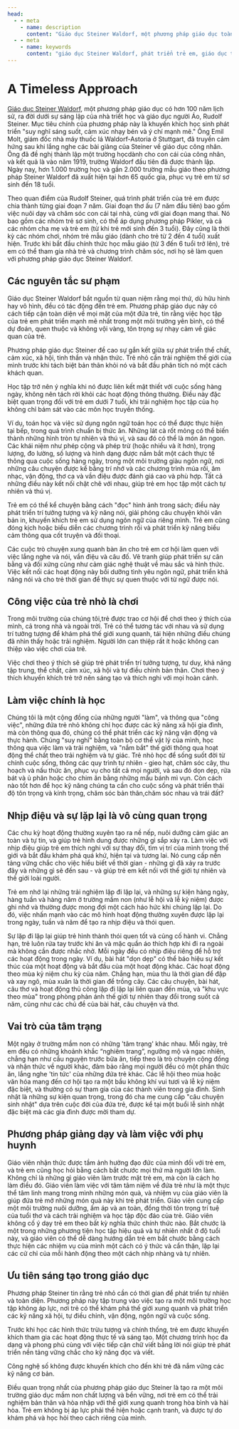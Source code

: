 ```yaml
---
head:
  - - meta
    - name: description
      content: "Giáo dục Steiner Waldorf, một phương pháp giáo dục toàn diện nhấn mạnh vào sự phát triển tự nhiên và toàn diện của trẻ, từ sự nuôi dưỡng trí tưởng tượng đến kỹ năng sống."
  - - meta
    - name: keywords
      content: "giáo dục Steiner Waldorf, phát triển trẻ em, giáo dục toàn diện, phương pháp giáo dục, trí tưởng tượng, kỹ năng sống"
---
```


# A Timeless Approach

[Giáo dục Steiner Waldorf](./what-is-waldorf-education.md), một phương pháp giáo dục có hơn 100 năm lịch sử, ra đời dưới sự sáng lập của nhà triết học và giáo dục người Áo, Rudolf Steiner. Mục tiêu chính của phương pháp này là khuyến khích học sinh phát triển "suy nghĩ sáng suốt, cảm xúc nhạy bén và ý chí mạnh mẽ." Ông Emil Molt, giám đốc nhà máy thuốc lá Waldorf-Astoria ở Stuttgart, đã truyền cảm hứng sau khi lắng nghe các bài giảng của Steiner về giáo dục công nhân. Ông đã đề nghị thành lập một trường họcdành cho con cái của công nhân, và kết quả là vào năm 1919, trường Waldorf đầu tiên đã được thành lập. Ngày nay, hơn 1.000 trường học và gần 2.000 trường mẫu giáo theo phương pháp Steiner Waldorf đã xuất hiện tại hơn 65 quốc gia, phục vụ trẻ em từ sơ sinh đến 18 tuổi.

Theo quan điểm của Rudolf Steiner, quá trình phát triển của trẻ em được chia thành từng giai đoạn 7 năm. Giai đoạn thơ ấu (7 năm đầu tiên) bao gồm việc nuôi dạy và chăm sóc con cái tại nhà, cùng với giai đoạn mang thai. Nó bao gồm các nhóm trẻ sơ sinh, có thể áp dụng phương pháp Pikler, và cả các nhóm cha mẹ và trẻ em (từ khi trẻ mới sinh đến 3 tuổi). Đây cũng là thời kỳ các nhóm chơi, nhóm trẻ mẫu giáo (dành cho trẻ từ 2 đến 4 tuổi) xuất hiện. Trước khi bắt đầu chính thức học mẫu giáo (từ 3 đến 6 tuổi trở lên), trẻ em có thể tham gia nhà trẻ và chương trình chăm sóc, nơi họ sẽ làm quen với phương pháp giáo dục Steiner Waldorf.

## Các nguyên tắc sư phạm

Giáo dục Steiner Waldorf bắt nguồn từ quan niệm rằng mọi thứ, dù hữu hình hay vô hình, đều có tác động đến trẻ em. Phương pháp giáo dục này có cách tiếp cận toàn diện về mọi mặt của một đứa trẻ, tin rằng việc học tập của trẻ em phát triển mạnh mẽ nhất trong một môi trường yên bình, có thể dự đoán, quen thuộc và không vội vàng, tôn trọng sự nhạy cảm về giác quan của trẻ.

Phương pháp giáo dục Steiner đề cao sự gắn kết giữa sự phát triển thể chất, cảm xúc, xã hội, tinh thần và nhận thức. Trẻ nhỏ cần trải nghiệm thế giới của mình trước khi tách biệt bản thân khỏi nó và bắt đầu phân tích nó một cách khách quan.

Học tập trở nên ý nghĩa khi nó được liên kết mật thiết với cuộc sống hàng ngày, không nên tách rời khỏi các hoạt động thông thường. Điều này đặc biệt quan trọng đối với trẻ em dưới 7 tuổi, khi trải nghiệm học tập của họ không chỉ bám sát vào các môn học truyền thống. 


Ví dụ, toán học và việc sử dụng ngôn ngữ toán học có thể được thực hiện tại bếp, trong quá trình chuẩn bị thức ăn. Những lát cà rốt mỏng có thể biến thành những hình tròn tự nhiên và thú vị, và sau đó có thể là món ăn ngon. Các khái niệm như phép cộng và phép trừ (hoặc nhiều và ít hơn), trọng lượng, đo lường, số lượng và hình dạng được nắm bắt một cách thực tế thông qua cuộc sống hàng ngày, trong một môi trường giàu ngôn ngữ, nơi những câu chuyện được kể bằng trí nhớ và các chương trình múa rối, âm nhạc, vận động, thơ ca và vần điệu được đánh giá cao và phù hợp. Tất cả những điều này kết nối chặt chẽ với nhau, giúp trẻ em học tập một cách tự nhiên và thú vị.

Trẻ em có thể kể chuyện bằng cách "đọc" hình ảnh trong sách; điều này phát triển trí tưởng tượng và kỹ năng nói, giải phóng câu chuyện khỏi văn bản in, khuyến khích trẻ em sử dụng ngôn ngữ của riêng mình. Trẻ em cũng đóng kịch hoặc biểu diễn các chương trình rối và phát triển kỹ năng biểu cảm thông qua cốt truyện và đối thoại.

 Các cuộc trò chuyện xung quanh bàn ăn cho trẻ em cơ hội làm quen với việc lắng nghe và nói, vần điệu và câu đố. Vẽ tranh giúp phát triển sự cân bằng và đối xứng cũng như cảm giác nghệ thuật về màu sắc và hình thức. Việc kết nối các hoạt động này bồi dưỡng tình yêu ngôn ngữ, phát triển khả năng nói và cho trẻ thời gian để thực sự quen thuộc với từ ngữ được nói.

## Công việc của trẻ nhỏ là chơi

Trong môi trường của chúng tôi,trẻ được trao cơ hội để chơi theo ý thích của mình, cả trong nhà và ngoài trời. Trẻ có thể tương tác với nhau và sử dụng trí tưởng tượng để khám phá thế giới xung quanh, tái hiện những điều chúng đã nhìn thấy hoặc trải nghiệm. Người lớn can thiệp rất ít hoặc không can thiệp vào việc chơi của trẻ.

Việc chơi theo ý thích sẽ giúp trẻ phát triển trí tưởng tượng, tư duy, khả năng tập trung, thể chất, cảm xúc, xã hội và tự điều chỉnh bản thân. Chơi theo ý thích khuyến khích trẻ trở nên sáng tạo và thích nghi với mọi hoàn cảnh.

## Làm việc chính là học

Chúng tôi là một cộng đồng của những người "làm", và thông qua "công việc", những đứa trẻ nhỏ không chỉ học được các kỹ năng xã hội gia đình, mà còn thông qua đó, chúng có thể phát triển các kỹ năng vận động và thực hành. Chúng "suy nghĩ" bằng toàn bộ cơ thể vật lý của mình, học thông qua việc làm và trải nghiệm, và "nắm bắt" thế giới thông qua hoạt động thể chất theo trải nghiệm và tự giác. Trẻ nhỏ học để sống suốt đời từ chính cuộc sống, thông các quy trình tự nhiên - gieo hạt, chăm sóc cây, thu hoạch và nấu thức ăn, phục vụ cho tất cả mọi người, và sau đó dọn dẹp, rửa bát và ủ phân hoặc cho chim ăn bằng những mẩu bánh mì vụn. Còn cách nào tốt hơn để  học kỹ năng chúng ta cần cho cuộc sống và phát triển thái độ tôn trọng và kính trọng, chăm sóc bản thân,chăm sóc nhau và trái đất?

## Nhịp điệu và sự lặp lại là vô cùng quan trọng

Các chu kỳ hoạt động thường xuyên tạo ra nề nếp, nuôi dưỡng cảm giác an toàn và tự tin, và giúp trẻ hình dung được những gì sắp xảy ra. Làm việc với nhịp điệu giúp trẻ em thích nghi với sự thay đổi, tìm vị trí của mình trong thế giới và bắt đầu khám phá quá khứ, hiện tại và tương lai. Nó cung cấp nền tảng vững chắc cho việc hiểu biết về thời gian - những gì đã xảy ra trước đây và những gì sẽ đến sau - và giúp trẻ em kết nối với thế giới tự nhiên và thế giới loài người.

Trẻ em nhớ lại những trải nghiệm lặp đi lặp lại, và những sự kiện hàng ngày, hàng tuần và hàng năm ở trường mầm non (như lễ hội và lễ kỷ niệm) được ghi nhớ và thường được mong đợi một cách háo hức khi chúng lặp lại. Do đó, việc nhấn mạnh vào các mô hình hoạt động thường xuyên được lặp lại trong ngày, tuần và năm để tạo ra nhịp điệu và thói quen.

Sự lặp đi lặp lại giúp trẻ hình thành thói quen tốt và củng cố hành vi. Chẳng hạn, trẻ luôn rửa tay trước khi ăn và mặc quần áo thích hợp khi đi ra ngoài mà không cần được nhắc nhở. Mỗi ngày đều có nhịp điệu riêng để hỗ trợ các hoạt động trong ngày. Ví dụ, bài hát "dọn dẹp" có thể báo hiệu sự kết thúc của một hoạt động và bắt đầu của một hoạt động khác. Các hoạt động theo mùa kỷ niệm chu kỳ của năm. Chẳng hạn, mùa thu là thời gian để đập và xay ngô, mùa xuân là thời gian để trồng cây. Các câu chuyện, bài hát, câu thơ và hoạt động thủ công lặp đi lặp lại liên quan đến mùa, và "khu vực theo mùa" trong phòng phản ánh thế giới tự nhiên thay đổi trong suốt cả năm, cũng như các chủ đề của bài hát, câu chuyện và thơ.

## Vai trò của tâm trạng

Một ngày ở trường mầm non có những 'tâm trạng' khác nhau. Mỗi ngày, trẻ em đều có những khoảnh khắc “nghiêm trang”, ngưỡng mộ và ngạc nhiên, chẳng hạn như cầu nguyện trước bữa ăn, tiếp theo là trò chuyện cộng đồng và nhận thức về người khác, đảm bảo rằng mọi người đều có một phần thức ăn,  lắng nghe 'tin tức' của những đứa trẻ khác. Các lễ hội theo mùa hoặc văn hóa mang đến cơ hội tạo ra một bầu không khí vui tươi và lễ kỷ niệm đặc biệt, và thường có sự tham gia của các thành viên trong gia đình. Sinh nhật là những sự kiện quan trọng, trong đó cha mẹ cung cấp "câu chuyện sinh nhật" dựa trên cuộc đời của đứa trẻ, được kể tại một buổi lễ sinh nhật đặc biệt mà các gia đình được mời tham dự.

## Phương pháp giảng dạy và làm việc với phụ huynh

Giáo viên nhận thức được tầm ảnh hưởng đạo đức của mình đối với trẻ em, và trẻ em cũng học hỏi bằng cách bắt chước mọi thứ mà người lớn làm. Không chỉ là những gì giáo viên làm trước mặt trẻ em, mà còn là cách họ làm điều đó. Giáo viên làm việc với tâm tâm niệm về đứa trẻ như là một thực thể tâm linh mang trong mình những món quà, và nhiệm vụ của giáo viên là giúp đứa trẻ mở những món quà này khi trẻ phát triển. Giáo viên cung cấp một môi trường nuôi dưỡng, ấm áp và an toàn, đồng thời tôn trọng trí tuệ của tuổi thơ và cách trải nghiệm và học tập độc đáo của trẻ. Giáo viên không cố ý dạy trẻ em theo bất kỳ nghĩa thức chính thức nào. Bắt chước là một trong những phương tiện học tập hiệu quả và tự nhiên nhất ở độ tuổi này, và giáo viên có thể dễ dàng hướng dẫn trẻ em bắt chước bằng cách thực hiện các nhiệm vụ của mình một cách có ý thức và cẩn thận, lặp lại các cử chỉ của mỗi hành động theo một cách nhịp nhàng và tự nhiên.

## Ưu tiên sáng tạo trong giáo dục

Phương pháp Steiner tin rằng trẻ nhỏ cần có thời gian để phát triển tự nhiên và toàn diện. Phương pháp này tập trung vào việc tạo ra một môi trường học tập không áp lực, nơi trẻ có thể khám phá thế giới xung quanh và phát triển các kỹ năng xã hội, tự điều chỉnh, vận động, ngôn ngữ và cuộc sống.

Trước khi học các hình thức trừu tượng và chính thống, trẻ em được khuyến khích tham gia các hoạt động thực tế và sáng tạo. Một chương trình học đa dạng và phong phú cùng với việc tiếp cận chữ viết bằng lời nói giúp trẻ phát triển nền tảng vững chắc cho kỹ năng đọc và viết.

Công nghệ số không được khuyến khích cho đến khi trẻ đã nắm vững các kỹ năng cơ bản.

Điều quan trọng nhất của phương pháp giáo dục Steiner là tạo ra một môi trường giáo dục mầm non chất lượng và bền vững, nơi trẻ em có thể trải nghiệm bản thân và hòa nhập với thế giới xung quanh trong hòa bình và hài hòa. Trẻ em không bị áp lực phải thể hiện hoặc cạnh tranh, và được tự do khám phá và học hỏi theo cách riêng của mình.
